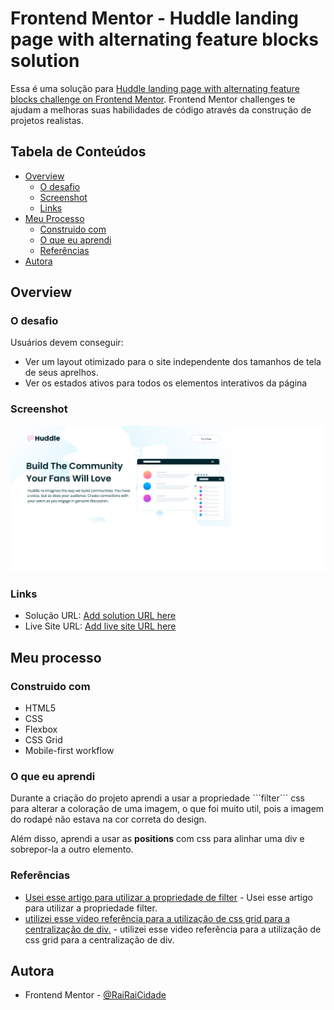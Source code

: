 # Frontend Mentor - Huddle landing page with alternating feature blocks solution

Essa é uma solução para [Huddle landing page with alternating feature blocks challenge on Frontend Mentor](https://www.frontendmentor.io/challenges/huddle-landing-page-with-alternating-feature-blocks-5ca5f5981e82137ec91a5100). Frontend Mentor challenges te ajudam a melhoras suas habilidades de código através da construção de projetos realistas.

## Tabela de Conteúdos

- [Overview](#overview)
  - [O desafio](#o-desafio)
  - [Screenshot](#screenshot)
  - [Links](#links)
- [Meu Processo](#meu-processo)
  - [Construido com](#construido-com)
  - [O que eu aprendi](#o-que-eu-aprendi)
  - [Referências](#referencias)
- [Autora](#autora)

## Overview

### O desafio

Usuários devem conseguir:

- Ver um layout otimizado para o site independente dos tamanhos de tela de seus aprelhos.
- Ver os estados ativos para todos os elementos interativos da página

### Screenshot

![Preview da página](/images/screenshot.png)

### Links

- Solução URL: [Add solution URL here](https://your-solution-url.com)
- Live Site URL: [Add live site URL here](https://your-live-site-url.com)

## Meu processo

### Construido com

- HTML5
- CSS
- Flexbox
- CSS Grid
- Mobile-first workflow

### O que eu aprendi

Durante a criação do projeto aprendi a usar a propriedade ```filter´´´ css para alterar a coloração de uma imagem, o que foi muito util, pois a imagem do rodapé não estava na cor correta do design.

Além disso, aprendi a usar as **positions** com css para alinhar uma div e sobrepor-la a outro elemento.

### Referências

- [Usei esse artigo para utilizar a propriedade de filter](https://www.delftstack.com/pt/howto/css/css-change-image-color/) - Usei esse artigo para utilizar a propriedade filter.
- [utilizei esse video referência para a utilização de css grid para a centralização de div.](https://www.youtube.com/watch?v=H04P5YXVssE&t=1419s) - utilizei esse video referência para a utilização de css grid para a centralização de div.

## Autora

- Frontend Mentor - [@RaiRaiCidade](https://www.frontendmentor.io/profile/RaiRaiCidade)
